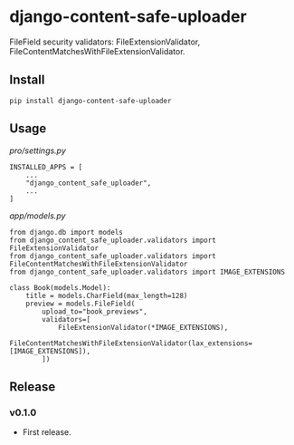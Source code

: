 # django-content-safe-uploader

FileField security validators: FileExtensionValidator, FileContentMatchesWithFileExtensionValidator.

## Install

```
pip install django-content-safe-uploader
```

## Usage

*pro/settings.py*

```
INSTALLED_APPS = [
    ...
    "django_content_safe_uploader",
    ...
]
```

*app/models.py*

```
from django.db import models
from django_content_safe_uploader.validators import FileExtensionValidator
from django_content_safe_uploader.validators import FileContentMatchesWithFileExtensionValidator
from django_content_safe_uploader.validators import IMAGE_EXTENSIONS

class Book(models.Model):
    title = models.CharField(max_length=128)
    preview = models.FileField(
        upload_to="book_previews",
        validators=[
            FileExtensionValidator(*IMAGE_EXTENSIONS),
            FileContentMatchesWithFileExtensionValidator(lax_extensions=[IMAGE_EXTENSIONS]),
        ])
```

## Release

### v0.1.0

- First release.

